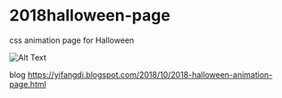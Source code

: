 # 2018halloween-page
css animation page for Halloween

![Alt Text](https://media.giphy.com/media/xtqim1oCwyGxhKnhlU/giphy.gif)

blog https://yifangdi.blogspot.com/2018/10/2018-halloween-animation-page.html